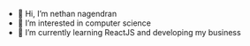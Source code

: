 - 👋 Hi, I’m nethan nagendran
- 👀 I’m interested in computer science
- 🌱 I’m currently learning ReactJS and developing my business
